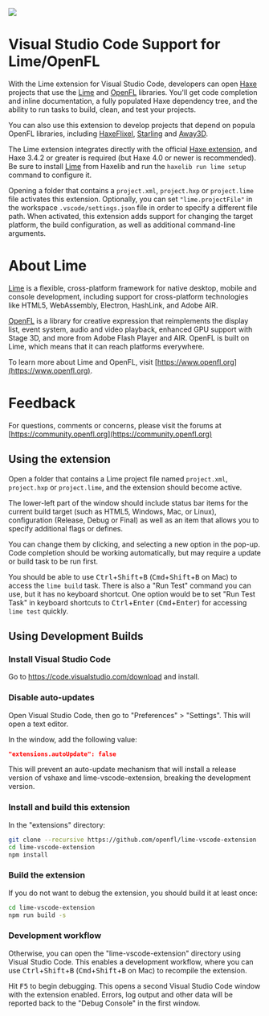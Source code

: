 ![](https://github.com/openfl/lime-vscode-extension/raw/master/images/screenshot.png)

# Visual Studio Code Support for Lime/OpenFL

With the Lime extension for Visual Studio Code, developers can open
[Haxe](https://haxe.org/) projects that use the [Lime](https://lime.openfl.org/)
and [OpenFL](https://openfl.org/) libraries. You'll get code completion and
inline documentation, a fully populated Haxe dependency tree, and the ability to
run tasks to build, clean, and test your projects.

You can also use this extension to develop projects that depend on popula
 OpenFL libraries, including [HaxeFlixel](https://haxeflixel.com/),
[Starling](https://github.com/openfl/starling) and
[Away3D](https://github.com/openfl/away3d).

The Lime extension integrates directly with the official
[Haxe extension](https://marketplace.visualstudio.com/items?itemName=nadako.vshaxe),
and Haxe 3.4.2 or greater is required (but Haxe 4.0 or newer is recommended). Be
sure to install [Lime](https://lib.haxe.org/p/lime) from Haxelib and run the
`haxelib run lime setup` command to configure it.

Opening a folder that contains a `project.xml`, `project.hxp` or `project.lime`
file activates this extension. Optionally, you can set `"lime.projectFile"` in
the workspace `.vscode/settings.json` file in order to specify a different file
path. When activated, this extension adds support for changing the target
platform, the build configuration, as well as additional command-line arguments.

# About Lime

[Lime](https://lime.openfl.org/) is a flexible, cross-platform framework for
native desktop, mobile and console development, including support for
cross-platform technologies like HTML5, WebAssembly, Electron, HashLink, and
Adobe AIR.

[OpenFL](https://openfl.org/) is a library for creative expression that
reimplements the display list, event system, audio and video playback, enhanced
GPU support with Stage 3D, and more from Adobe Flash Player and AIR. OpenFL is
built on Lime, which means that it can reach platforms everywhere.

To learn more about Lime and OpenFL, visit
[https://www.openfl.org](https://www.openfl.org).

# Feedback

For questions, comments or concerns, please visit the forums at
[https://community.openfl.org](https://community.openfl.org)

## Using the extension

Open a folder that contains a Lime project file named `project.xml`,
`project.hxp` or `project.lime`, and the extension should become active.

The lower-left part of the window should include status bar items for the
current build target (such as HTML5, Windows, Mac, or Linux), configuration
(Release, Debug or Final) as well as an item that allows you to specify
additional flags or defines.

You can change them by clicking, and selecting a new option in the pop-up. Code
completion should be working automatically, but may require a update or build
task to be run first.

You should be able to use <kbd>Ctrl</kbd>+<kbd>Shift</kbd>+<kbd>B</kbd>
(<kbd>Cmd</kbd>+<kbd>Shift</kbd>+<kbd>B</kbd> on Mac) to access the `lime build`
task. There is also a "Run Test" command you can use, but it has no keyboard
shortcut. One option would be to set "Run Test Task" in keyboard shortcuts to
<kbd>Ctrl</kbd>+<kbd>Enter</kbd> (<kbd>Cmd</kbd>+<kbd>Enter</kbd>) for accessing
`lime test` quickly.


## Using Development Builds

### Install Visual Studio Code
 
Go to https://code.visualstudio.com/download and install.
 
### Disable auto-updates

Open Visual Studio Code, then go to "Preferences" > "Settings". This will open a
text editor.

In the window, add the following value:

```json
"extensions.autoUpdate": false
```

This will prevent an auto-update mechanism that will install a release version
of vshaxe and lime-vscode-extension, breaking the development version.

### Install and build this extension

In the "extensions" directory:

```bash
git clone --recursive https://github.com/openfl/lime-vscode-extension
cd lime-vscode-extension
npm install
```

### Build the extension

If you do not want to debug the extension, you should build it at least once:

```bash
cd lime-vscode-extension
npm run build -s
```

### Development workflow

Otherwise, you can open the "lime-vscode-extension" directory using Visual
Studio Code. This enables a development workflow, where you can use
<kbd>Ctrl</kbd>+<kbd>Shift</kbd>+<kbd>B</kbd>
(<kbd>Cmd</kbd>+<kbd>Shift</kbd>+<kbd>B</kbd> on Mac) to recompile the
extension.

Hit <kbd>F5</kbd> to begin debugging. This opens a second Visual Studio Code
window with the extension enabled. Errors, log output and other data will be
reported back to the "Debug Console" in the first window.

